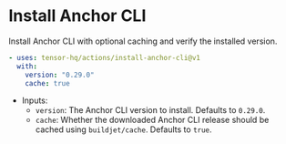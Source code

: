 # Install Anchor CLI

Install Anchor CLI with optional caching and verify the installed version.

```yaml
- uses: tensor-hq/actions/install-anchor-cli@v1
  with:
    version: "0.29.0"
    cache: true
```

- Inputs:
  - `version`: The Anchor CLI version to install. Defaults to `0.29.0`.
  - `cache`: Whether the downloaded Anchor CLI release should be cached using `buildjet/cache`. Defaults to `true`.
